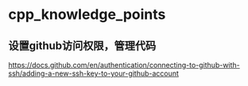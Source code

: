 # cpp_knowledge_points

## 设置github访问权限，管理代码
https://docs.github.com/en/authentication/connecting-to-github-with-ssh/adding-a-new-ssh-key-to-your-github-account


